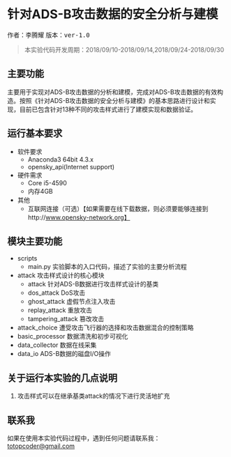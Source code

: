 # 针对ADS-B攻击数据的安全分析与建模

<kbd>作者：李腾耀</kbd>
<kbd>版本：ver-1.0</kbd>

> 本实验代码开发周期：2018/09/10-2018/09/14,2018/09/24-2018/09/30

## 主要功能

主要用于实现对ADS-B攻击数据的分析和建模，完成对ADS-B攻击数据的有效构造。按照《针对ADS-B攻击数据的安全分析与建模》的基本思路进行设计和实现，目前已包含针对13种不同的攻击样式进行了建模实现和数据验证。

## 运行基本要求

- 软件要求
  - Anaconda3 64bit 4.3.x
  - opensky_api(Internet support)
- 硬件需求
  - Core i5-4590
  - 内存4GB
- 其他
  - 互联网连接（可选）【如果需要在线下载数据，则必须要能够连接到http://www.opensky-network.org】

## 模块主要功能

- scripts
  - main.py  实验脚本的入口代码，描述了实验的主要分析流程
- attack 攻击样式设计的核心模块
  - attack 针对ADS-B数据进行攻击样式设计的基类
  - dos_attack DoS攻击
  - ghost_attack 虚假节点注入攻击
  - replay_attack 重放攻击
  - tampering_attack 篡改攻击
- attack_choice 遭受攻击飞行器的选择和攻击数据混合的控制策略
- basic_processor 数据清洗和初步可视化
- data_collector 数据在线采集
- data_io ADS-B数据的磁盘I/O操作

## 关于运行本实验的几点说明

1. 攻击样式可以在继承基类attack的情况下进行灵活地扩充

## 联系我

如果在使用本实验代码过程中，遇到任何问题请联系我：totopcoder@gmail.com
